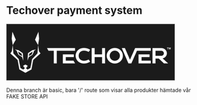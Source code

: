 # Techover payment system

![alt text](./logo.png)

Denna branch är basic, bara '/' route som visar alla produkter hämtade vår FAKE STORE API
